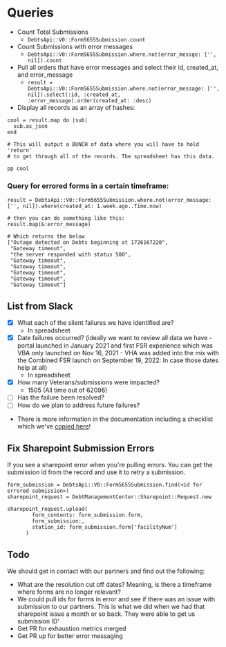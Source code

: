 # Queries

* Count Total Submissions
  * `DebtsApi::V0::Form5655Submission.count`
* Count Submissions with error messages
  * `DebtsApi::V0::Form5655Submission.where.not(error_messge: ['', nil]).count`
* Pull all orders that have error messages and select their id, created_at, and error_message
  * `result = DebtsApi::V0::Form5655Submission.where.not(error_message: ['', nil]).select(:id, :created_at, :error_message).order(created_at: :desc)`
* Display all records as an array of hashes:
```
cool = result.map do |sub|
  sub.as_json
end

# This will output a BUNCH of data where you will have to hold 'return'
# to get through all of the records. The spreadsheet has this data.

pp cool
```

### Query for errored forms in a certain timeframe:
```
result = DebtsApi::V0::Form5655Submission.where.not(error_message: ['', nil]).where(created_at: 1.week.ago..Time.now)

# then you can do something like this:
result.map(&:error_message)

# Which returns the below
["Outage detected on Debts beginning at 1726167220",
 "Gateway timeout",
 "the server responded with status 500",
 "Gateway timeout",
 "Gateway timeout",
 "Gateway timeout",
 "Gateway timeout",
 "Gateway timeout"]
```

## List from Slack
- [x] What each of the silent failures we have identified are?
  - In spreadsheet
- [x] Date failures occurred? (ideally we want to review all data we have - portal launched in January 2021 and first FSR experience which was VBA only launched on Nov 16, 2021 - VHA was added into the mix with the Combined FSR launch on September 19, 2022: In case those dates help at all)
  - In spreadsheet
- [x] How many Veterans/submissions were impacted?
  - 1505 (All time out of 62096)
- [ ] Has the failure been resolved?
- [ ] How do we plan to address future failures?

- There is more information in the documentation including a checklist which we've [copied here](https://github.com/department-of-veterans-affairs/va.gov-team/blob/master/teams/benefits-portfolio/benefits-memorials-2/engineering/back-end/silent-errors/checklist.md)!

## Fix Sharepoint Submission Errors
If you see a sharepoint error when you're pulling errors. You can get the submission id from the record and use it to retry a submission.

```
form_submission = DebtsApi::V0::Form5655Submission.find(<id for errored submission>)
sharepoint_request = DebtManagementCenter::Sharepoint::Request.new

sharepoint_request.upload(
        form_contents: form_submission.form,
        form_submission:,
        station_id: form_submission.form['facilityNum']
      )
```

## Todo
We should get in contact with our partners and find out the following:
* What are the resolution cut off dates? Meaning, is there a timeframe where forms are no longer relevant?
* We could pull ids for forms in error and see if there was an issue with submission to our partners. This is what we did when we had that sharepoint issue a month or so back. They were able to get us submission ID'
* Get PR for exhaustion metrics merged
* Get PR up for better error messaging
